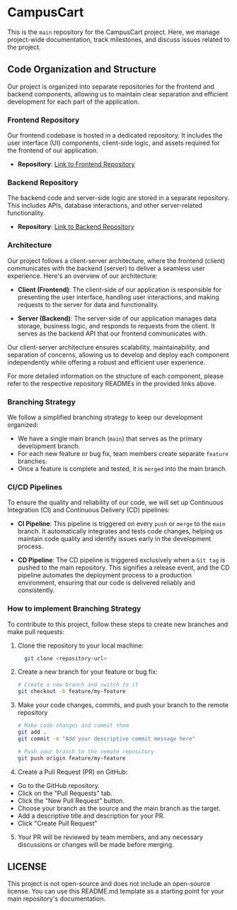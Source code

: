 # CampusCart

This is the `main` repository for the CampusCart project. Here, we manage project-wide documentation, track milestones, and discuss issues related to the project.

## Code Organization and Structure

Our project is organized into separate repositories for the frontend and backend components, allowing us to maintain clear separation and efficient development for each part of the application.

### Frontend Repository

Our frontend codebase is hosted in a dedicated repository. It includes the user interface (UI) components, client-side logic, and assets required for the frontend of our application.

- **Repository**: [Link to Frontend Repository](https://github.com/your-organization/frontend-repo)

### Backend Repository

The backend code and server-side logic are stored in a separate repository. This includes APIs, database interactions, and other server-related functionality.

- **Repository**: [Link to Backend Repository](https://github.com/your-organization/backend-repo)

### Architecture

Our project follows a client-server architecture, where the frontend (client) communicates with the backend (server) to deliver a seamless user experience. Here's an overview of our architecture:

- **Client (Frontend)**: The client-side of our application is responsible for presenting the user interface, handling user interactions, and making requests to the server for data and functionality.

- **Server (Backend)**: The server-side of our application manages data storage, business logic, and responds to requests from the client. It serves as the backend API that our frontend communicates with.

Our client-server architecture ensures scalability, maintainability, and separation of concerns, allowing us to develop and deploy each component independently while offering a robust and efficient user experience.

For more detailed information on the structure of each component, please refer to the respective repository READMEs in the provided links above.

### Branching Strategy

We follow a simplified branching strategy to keep our development organized:

- We have a single main branch (`main`) that serves as the primary development branch.
- For each new feature or bug fix, team members create separate `feature` branches.
- Once a feature is complete and tested, it is `merged` into the main branch.

### CI/CD Pipelines

To ensure the quality and reliability of our code, we will set up Continuous Integration (CI) and Continuous Delivery (CD) pipelines:

- **CI Pipeline**: This pipeline is triggered on every `push` or `merge` to the `main` branch. It automatically integrates and tests code changes, helping us maintain code quality and identify issues early in the development process.

- **CD Pipeline**: The CD pipeline is triggered exclusively when a `Git tag` is pushed to the main repository. This signifies a release event, and the CD pipeline automates the deployment process to a production environment, ensuring that our code is delivered reliably and consistently.

### How to implement Branching Strategy

To contribute to this project, follow these steps to create new branches and make pull requests:

1. Clone the repository to your local machine:
   ```bash
     git clone <repository-url>
   ```
2. Create a new branch for your feature or bug fix:
   ```bash
   # Create a new branch and switch to it
   git checkout -b feature/my-feature
   ```
3. Make your code changes, commits, and push your branch to the remote repository
   ```bash
   # Make code changes and commit them
   git add .
   git commit -m "Add your descriptive commit message here"

   # Push your branch to the remote repository
   git push origin feature/my-feature
   ```

4. Create a Pull Request (PR) on GitHub:
  - Go to the GitHub repository.
  - Click on the "Pull Requests" tab.
  - Click the "New Pull Request" button.
  - Choose your branch as the source and the main branch as the target.
  - Add a descriptive title and description for your PR.
  - Click "Create Pull Request"

5. Your PR will be reviewed by team members, and any necessary discussions or changes will be made before merging.


## LICENSE
This project is not open-source and does not include an open-source license.
You can use this README.md template as a starting point for your main repository's documentation. 




